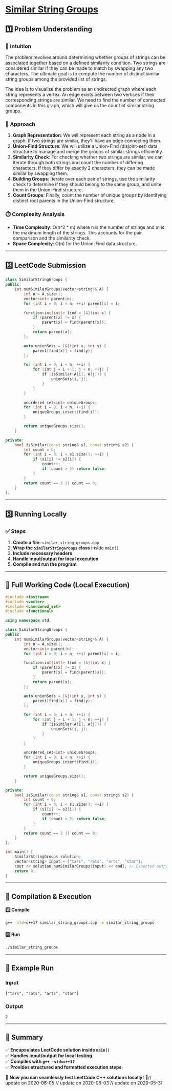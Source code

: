 # **[Similar String Groups](https://leetcode.com/problems/similar-string-groups/description/)**  

## **1️⃣ Problem Understanding**  
### **📌 Intuition**  
The problem revolves around determining whether groups of strings can be associated together based on a defined similarity condition. Two strings are considered similar if they can be made to match by swapping any two characters. The ultimate goal is to compute the number of distinct similar string groups among the provided list of strings.

The idea is to visualize the problem as an undirected graph where each string represents a vertex. An edge exists between two vertices if their corresponding strings are similar. We need to find the number of connected components in this graph, which will give us the count of similar string groups.

### **🚀 Approach**  
1. **Graph Representation**: We will represent each string as a node in a graph. If two strings are similar, they'll have an edge connecting them.
2. **Union-Find Structure**: We will utilize a Union-Find (disjoint-set) data structure to manage and merge the groups of similar strings efficiently.
3. **Similarity Check**: For checking whether two strings are similar, we can iterate through both strings and count the number of differing characters. If they differ by exactly 2 characters, they can be made similar by swapping them.
4. **Building Groups**: Iterate over each pair of strings, use the similarity check to determine if they should belong to the same group, and unite them in the Union-Find structure.
5. **Count Groups**: Finally, count the number of unique groups by identifying distinct root parents in the Union-Find structure.

### **⏱️ Complexity Analysis**  
- **Time Complexity**: O(n^2 * m) where n is the number of strings and m is the maximum length of the strings. This accounts for the pair comparison and the similarity check.
- **Space Complexity**: O(n) for the Union-Find data structure.

---  

## **2️⃣ LeetCode Submission**  
```cpp
class SimilarStringGroups {
public:
    int numSimilarGroups(vector<string>& A) {
        int n = A.size();
        vector<int> parent(n);
        for (int i = 0; i < n; ++i) parent[i] = i;

        function<int(int)> find = [&](int x) {
            if (parent[x] != x) {
                parent[x] = find(parent[x]);
            }
            return parent[x];
        };

        auto unionSets = [&](int x, int y) {
            parent[find(x)] = find(y);
        };

        for (int i = 0; i < n; ++i) {
            for (int j = i + 1; j < n; ++j) {
                if (isSimilar(A[i], A[j])) {
                    unionSets(i, j);
                }
            }
        }

        unordered_set<int> uniqueGroups;
        for (int i = 0; i < n; ++i) {
            uniqueGroups.insert(find(i));
        }

        return uniqueGroups.size();
    }

private:
    bool isSimilar(const string& s1, const string& s2) {
        int count = 0;
        for (int i = 0; i < s1.size(); ++i) {
            if (s1[i] != s2[i]) {
                count++;
                if (count > 2) return false;
            }
        }
        return count == 2 || count == 0;
    }
};  
```  

---  

## **3️⃣ Running Locally**  
### **✅ Steps**  
1. **Create a file**: `similar_string_groups.cpp`  
2. **Wrap the `SimilarStringGroups` class** inside `main()`  
3. **Include necessary headers**  
4. **Handle input/output for local execution**  
5. **Compile and run the program**  

---  

## **📝 Full Working Code (Local Execution)**  
```cpp
#include <iostream>
#include <vector>
#include <unordered_set>
#include <functional>

using namespace std;

class SimilarStringGroups {
public:
    int numSimilarGroups(vector<string>& A) {
        int n = A.size();
        vector<int> parent(n);
        for (int i = 0; i < n; ++i) parent[i] = i;

        function<int(int)> find = [&](int x) {
            if (parent[x] != x) {
                parent[x] = find(parent[x]);
            }
            return parent[x];
        };

        auto unionSets = [&](int x, int y) {
            parent[find(x)] = find(y);
        };

        for (int i = 0; i < n; ++i) {
            for (int j = i + 1; j < n; ++j) {
                if (isSimilar(A[i], A[j])) {
                    unionSets(i, j);
                }
            }
        }

        unordered_set<int> uniqueGroups;
        for (int i = 0; i < n; ++i) {
            uniqueGroups.insert(find(i));
        }

        return uniqueGroups.size();
    }

private:
    bool isSimilar(const string& s1, const string& s2) {
        int count = 0;
        for (int i = 0; i < s1.size(); ++i) {
            if (s1[i] != s2[i]) {
                count++;
                if (count > 2) return false;
            }
        }
        return count == 2 || count == 0;
    }
};

int main() {
    SimilarStringGroups solution;
    vector<string> input = {"tars", "rats", "arts", "star"};
    cout << solution.numSimilarGroups(input) << endl; // Expected output: 2
    return 0;
}  
```  

---  

## **🔧 Compilation & Execution**  
#### **1️⃣ Compile**  
```bash
g++ -std=c++17 similar_string_groups.cpp -o similar_string_groups
```  

#### **2️⃣ Run**  
```bash
./similar_string_groups
```  

---  

## **🎯 Example Run**  
### **Input**  
```
["tars", "rats", "arts", "star"]
```  
### **Output**  
```
2
```  

---  

## **📌 Summary**  
✅ **Encapsulates LeetCode solution inside `main()`**  
✅ **Handles input/output for local testing**  
✅ **Compiles with `g++ -std=c++17`**  
✅ **Provides structured and formatted execution steps**  

🚀 **Now you can seamlessly test LeetCode C++ solutions locally!** 🚀// update on 2020-06-05
// update on 2020-06-03
// update on 2020-05-31
